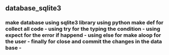 ## database_sqlite3


### make database using sqlite3 library using python make def for collect all code - using try for the typing the condition - using expect for the error if happend - using else for make aloop for the user - finally for close and commit the changes in the data base - 
